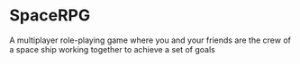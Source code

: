# SpaceRPG
A multiplayer role-playing game where you and your friends are the crew of a space ship working together to achieve a set of goals
